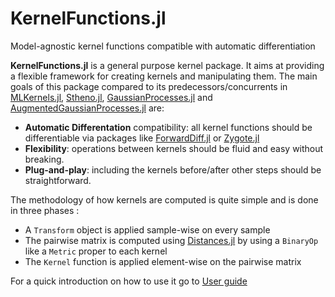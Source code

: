 # KernelFunctions.jl

Model-agnostic kernel functions compatible with automatic differentiation

**KernelFunctions.jl** is a general purpose kernel package.
It aims at providing a flexible framework for creating kernels and manipulating them.
The main goals of this package compared to its predecessors/concurrents in [MLKernels.jl](https://github.com/trthatcher/MLKernels.jl), [Stheno.jl](https://github.com/willtebbutt/Stheno.jl), [GaussianProcesses.jl](https://github.com/STOR-i/GaussianProcesses.jl) and [AugmentedGaussianProcesses.jl](https://github.com/theogf/AugmentedGaussianProcesses.jl) are:
- **Automatic Differentation** compatibility: all kernel functions should be differentiable via packages like [ForwardDiff.jl](https://github.com/JuliaDiff/ForwardDiff.jl) or [Zygote.jl](https://github.com/FluxML/Zygote.jl)
- **Flexibility**: operations between kernels should be fluid and easy without breaking.
- **Plug-and-play**: including the kernels before/after other steps should be straightforward.

The methodology of how kernels are computed is quite simple and is done in three phases :
- A `Transform` object is applied sample-wise on every sample
- The pairwise matrix is computed using [Distances.jl](https://github.com/JuliaStats/Distances.jl) by using a `BinaryOp` like a `Metric` proper to each kernel
- The `Kernel` function is applied element-wise on the pairwise matrix

For a quick introduction on how to use it go to [User guide](@ref)
